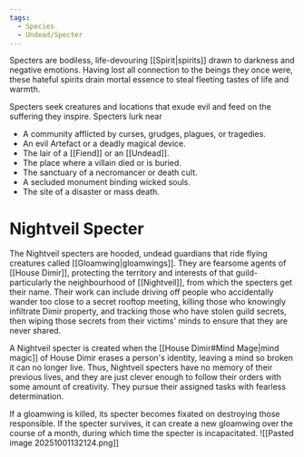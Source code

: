 ```yaml
---
tags:
  - Species
  - Undead/Specter
---
```

Specters are bodiless, life-devouring [[Spirit|spirits]] drawn to darkness and negative emotions. Having lost all connection to the beings they once were, these hateful spirits drain mortal essence to steal fleeting tastes of life and warmth.

Specters seek creatures and locations that exude evil and feed on the suffering they inspire. Specters lurk near
- A community afflicted by curses, grudges, plagues, or tragedies.
- An evil Artefact or a deadly magical device.
- The lair of a [[Fiend]] or an [[Undead]].
- The place where a villain died or is buried.
- The sanctuary of a necromancer or death cult.
- A secluded monument binding wicked souls.
- The site of a disaster or mass death.
# Nightveil Specter
The Nightveil specters are hooded, undead guardians that ride flying creatures called [[Gloamwing|gloamwings]]. They are fearsome agents of [[House Dimir]], protecting the territory and interests of that guild-particularly the neighbourhood of [[Nightveil]], from which the specters get their name. Their work can include driving off people who accidentally wander too close to a secret rooftop meeting, killing those who knowingly infiltrate Dimir property, and tracking those who have stolen guild secrets, then wiping those secrets from their victims' minds to ensure that they are never shared.

A Nightveil specter is created when the [[House Dimir#Mind Mage|mind magic]] of House Dimir erases a person's identity, leaving a mind so broken it can no longer live. Thus, Nightveil specters have no memory of their previous lives, and they are just clever enough to follow their orders with some amount of creativity. They pursue their assigned tasks with fearless determination.

If a gloamwing is killed, its specter becomes fixated on destroying those responsible. If the specter survives, it can create a new gloamwing over the course of a month, during which time the specter is incapacitated.
![[Pasted image 20251001132124.png]]